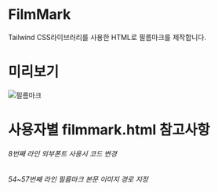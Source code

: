 # FilmMark
Tailwind CSS라이브러리를 사용한 HTML로 필름마크를 제작합니다.

# 미리보기
![필름마크](https://github.com/Blue-B/FilmMark/assets/55532956/72d02ac9-f18d-4657-ba5e-ceb61e6b14a8)

# 사용자별 filmmark.html 참고사항
###### 8번째 라인 외부폰트 사용시 코드 변경
###### 54~57번째 라인 필름마크 본문 이미지 경로 지정
